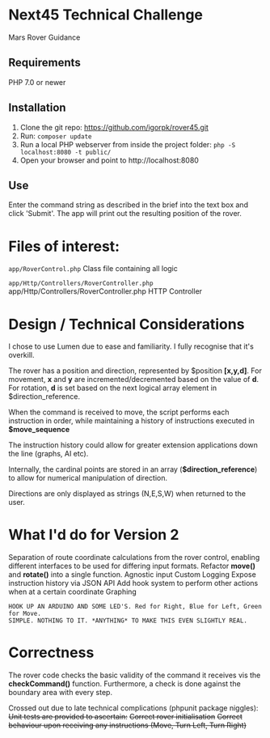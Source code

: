 # Next45 Technical Challenge

Mars Rover Guidance 

## Requirements

PHP 7.0 or newer

## Installation

1) Clone the git repo: https://github.com/igorpk/rover45.git
2) Run: `composer update`
3) Run a local PHP webserver from inside the project folder: `php -S localhost:8080 -t public/`
4) Open your browser and point to http://localhost:8080

## Use

Enter the command string as described in the brief into the text box and click 'Submit'.
The app will print out the resulting position of the rover.

# Files of interest:
`app/RoverControl.php` Class file containing all logic

`app/Http/Controllers/RoverController.php` app/Http/Controllers/RoverController.php HTTP Controller

# Design / Technical Considerations
I chose to use Lumen due to ease and familiarity. I fully recognise that it's overkill.

The rover has a position and direction, represented by $position **[x,y,d]**.
For movement, **x** and **y** are incremented/decremented based on the value of **d**.
For rotation, **d** is set based on the next logical array element in $direction_reference.

When the command is received to move, the script performs each instruction in order, while maintaining a
history of instructions executed in **$move_sequence**

The instruction history could allow for greater extension applications down the line (graphs, AI etc).

Internally, the cardinal points are stored in an array (**$direction_reference**) to allow for numerical manipulation of direction.

Directions are only displayed as strings (N,E,S,W) when returned to the user.

# What I'd do for Version 2
Separation of route coordinate calculations from the rover control,
enabling different interfaces to be used for differing input formats.
Refactor **move()** and **rotate()** into a single function.
Agnostic input
Custom Logging
Expose instruction history via JSON API
Add hook system to perform other actions when at a certain coordinate
Graphing

    HOOK UP AN ARDUINO AND SOME LED'S. Red for Right, Blue for Left, Green for Move.
    SIMPLE. NOTHING TO IT. *ANYTHING* TO MAKE THIS EVEN SLIGHTLY REAL.
 

# Correctness
The rover code checks the basic validity of the command it receives vis the **checkCommand()** function.
Furthermore, a check is done against the boundary area with every step.

Crossed out due to late technical complications (phpunit package niggles):
~~Unit tests are provided to ascertain:~~
    ~~Correct rover initialisation~~
    ~~Correct behaviour upon receiving any instructions (Move, Turn Left, Turn Right)~~
